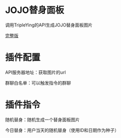 # JOJO替身面板

调用TripleYing的API生成JOJO替身面板图片

[完整版](http://www.tripleying.com/jojo)

# 插件配置

API服务器地址：获取图片的url

群聊白名单：可以触发指令的群聊

# 插件指令

随机替身：随机生成一个替身面板图片

今日替身：用户当天的随机替身（使用ID和日期作为种子）
